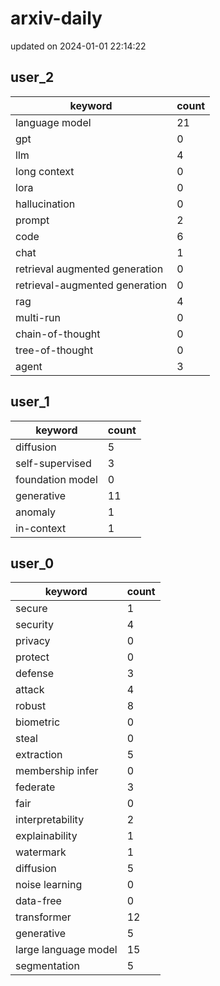 # arxiv-daily
updated on 2024-01-01 22:14:22
## user_2
| keyword | count |
| - | - |
| language model | 21 |
| gpt | 0 |
| llm | 4 |
| long context | 0 |
| lora | 0 |
| hallucination | 0 |
| prompt | 2 |
| code | 6 |
| chat | 1 |
| retrieval augmented generation | 0 |
| retrieval-augmented generation | 0 |
| rag | 4 |
| multi-run | 0 |
| chain-of-thought | 0 |
| tree-of-thought | 0 |
| agent | 3 |
## user_1
| keyword | count |
| - | - |
| diffusion | 5 |
| self-supervised | 3 |
| foundation model | 0 |
| generative | 11 |
| anomaly | 1 |
| in-context | 1 |
## user_0
| keyword | count |
| - | - |
| secure | 1 |
| security | 4 |
| privacy | 0 |
| protect | 0 |
| defense | 3 |
| attack | 4 |
| robust | 8 |
| biometric | 0 |
| steal | 0 |
| extraction | 5 |
| membership infer | 0 |
| federate | 3 |
| fair | 0 |
| interpretability | 2 |
| explainability | 1 |
| watermark | 1 |
| diffusion | 5 |
| noise learning | 0 |
| data-free | 0 |
| transformer | 12 |
| generative | 5 |
| large language model | 15 |
| segmentation | 5 |

